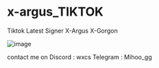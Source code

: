 # x-argus_TIKTOK
Tiktok Latest Signer X-Argus X-Gorgon

![image](https://github.com/elbenr/x-argus_TIKTOK/assets/113792258/2928b2af-25e4-4200-a169-638e6fe80f31)


contact me on 
Discord : wxcs
Telegram : Mihoo_gg

